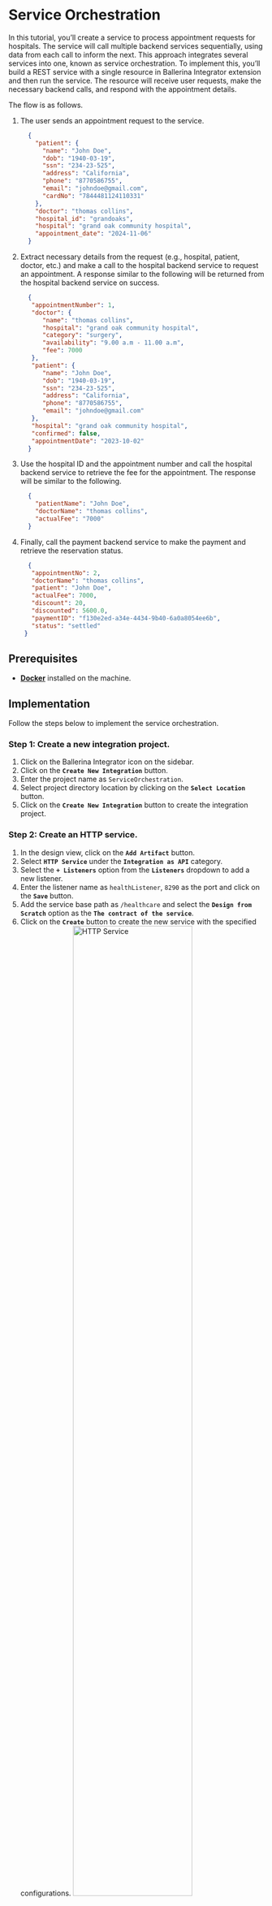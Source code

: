 # Service Orchestration

In this tutorial, you’ll create a service to process appointment requests for hospitals. The service will call multiple backend services sequentially, using data from each call to inform the next. This approach integrates several services into one, known as service orchestration.
To implement this, you’ll build a REST service with a single resource in Ballerina Integrator extension and then run the service. The resource will receive user requests, make the necessary backend calls, and respond with the appointment details.

The flow is as follows.

1. The user sends an appointment request to the service.
    ```json
      {
        "patient": {
          "name": "John Doe",
          "dob": "1940-03-19",
          "ssn": "234-23-525",
          "address": "California",
          "phone": "8770586755",
          "email": "johndoe@gmail.com",
          "cardNo": "7844481124110331"
        },
        "doctor": "thomas collins",
        "hospital_id": "grandoaks",
        "hospital": "grand oak community hospital",
        "appointment_date": "2024-11-06"
      }
    ```
2. Extract necessary details from the request (e.g., hospital, patient, doctor, etc.) and make a call to the hospital backend service to request an appointment. A response similar to the following will be returned from the hospital backend service on success. 
    ```json
      {
       "appointmentNumber": 1,
       "doctor": {
          "name": "thomas collins",
          "hospital": "grand oak community hospital",
          "category": "surgery",
          "availability": "9.00 a.m - 11.00 a.m",
          "fee": 7000
       },
       "patient": {
          "name": "John Doe",
          "dob": "1940-03-19",
          "ssn": "234-23-525",
          "address": "California",
          "phone": "8770586755",
          "email": "johndoe@gmail.com"
       },
       "hospital": "grand oak community hospital",
       "confirmed": false,
       "appointmentDate": "2023-10-02"
      }
    ```
3. Use the hospital ID and the appointment number and call the hospital backend service to retrieve the fee for the appointment. The response will be similar to the following.
    ```json
      {
        "patientName": "John Doe",
        "doctorName": "thomas collins",
        "actualFee": "7000"
      }
    ```
4. Finally, call the payment backend service to make the payment and retrieve the reservation status.
   ```json
     {
      "appointmentNo": 2,
      "doctorName": "thomas collins",
      "patient": "John Doe",
      "actualFee": 7000,
      "discount": 20,
      "discounted": 5600.0,
      "paymentID": "f130e2ed-a34e-4434-9b40-6a0a8054ee6b",
      "status": "settled"
    }
   ```

## Prerequisites
- **[Docker](https://docs.docker.com/engine/install/)** installed on the machine.

## Implementation
Follow the steps below to implement the service orchestration.

### Step 1: Create a new integration project.
1. Click on the Ballerina Integrator icon on the sidebar.
2. Click on the **`Create New Integration`** button.
3. Enter the project name as `ServiceOrchestration`.
4. Select project directory location by clicking on the **`Select Location`** button.
5. Click on the **`Create New Integration`** button to create the integration project.

### Step 2: Create an HTTP service.
1. In the design view, click on the **`Add Artifact`** button.
2. Select **`HTTP Service`** under the **`Integration as API`** category.
3. Select the **`+ Listeners`** option from the **`Listeners`** dropdown to add a new listener.
4. Enter the listener name as `healthListener`, `8290` as the port and click on the **`Save`** button.
5. Add the service base path as `/healthcare` and select the **`Design from Scratch`** option as the **`The contract of the service`**.
6. Click on the **`Create`** button to create the new service with the specified configurations.
<a href="{{base_path}}/assets/img/service-orchestration/create-service.png"><img src="{{base_path}}/assets/img/service-orchestration/create-service.png" alt="HTTP Service" width="70%"></a>

### Step 3: Define types
1. Click on the **`Add Artifacts`** button and select **`Type`** in the **`Other Artifacts`** section.
    <a href="{{base_path}}/assets/img/service-orchestration/add-type.gif"><img src="{{base_path}}/assets/img/service-orchestration/add-type.gif" alt="Add Type" width="70%"></a>
2. Click on **`+ Add Type`** to add a new type
 Generate record types corresponding to the response from the hospital backend service by providing a sample of the expected JSON payload. The values are given below.
    
    |Type| Name               | Sample JSON value                                                                                                                                                                                                                                                                                             | Make Separate Record Definition |
    |--|--------------------|---------------------------------------------------------------------------------------------------------------------------------------------------------------------------------------------------------------------------------------------------------------------------------------------------------------|------------------------|
    |Record| ReservationRequest | ```{"patient":{"name":"John Doe","dob":"1940-03-19","ssn":"234-23-525","address":"California","phone":"8770586755","email":"johndoe@gmail.com","cardNo":"7844481124110331"},"doctor":"thomas collins","hospital_id":"grandoaks","hospital":"grand oak community hospital","appointment_date":"2024-11-06"}``` | ☑️                     |
    |Record| ReservationStatus  | ```{"appointmentNo":1, "doctorName":"thomas collins", "patient":"John Doe", "actualFee":7000.0, "discount":20, "discounted":5600.0, "paymentID":"e560ea82-1c42-4972-a471-af5c1ad4995f", "status":"settled"}```                                                                                                | ☑️                     |
    |Record| Appointment        | ```{"appointmentNumber":12345,"doctor":{"name":"Dr. Alice Carter","hospital":"Green Valley Hospital","category":"Cardiology","availability":"Mon-Fri, 9 AM - 5 PM","fee":200},"patientName":"Emma Johnson","hospital":"Green Valley Hospital","confirmed":true,"appointmentDate":"2024-11-20T10:00:00"}```    | ☑️                     |
    |Record| Fee                | ```{"patientName":"Emma Johnson","doctorName":"Dr. Alice Carter","actualFee":"150.00"}```                                                                                                                                                                                                                     |                        |
     
3. The final types will look like the following.    
    <a href="{{base_path}}/assets/img/service-orchestration/types.png"><img src="{{base_path}}/assets/img/service-orchestration/types.png" alt="Types" width="70%"></a>

### Step 4: Add connections
1. Navigate to design view and click on the **`Add Artifacts`** button and select **`Connection`** in the **`Other Artifacts`** section.
2. Search and select the **`HTTP Client`** connector.
3. Enter the connector name as `hospitalEp`, URL as `http://localhost:9090` and click on the **`Save`** button.
<a href="{{base_path}}/assets/img/service-orchestration/add-connector.gif"><img src="{{base_path}}/assets/img/service-orchestration/add-connector.gif" alt="Add Connector" width="70%"></a>
4. Add another connector for the payment backend service with the URL `http://localhost:9090/healthcare/payments` and the name `paymentEp`.    
<a href="{{base_path}}/assets/img/service-orchestration/connectors.png"><img src="{{base_path}}/assets/img/service-orchestration/connectors.png" alt="Connectors" width="70%"></a>

???+ info "HTTP Connector"
    To learn more about HTTP client, see [Ballerina HTTP Client](https://ballerina.io/learn/by-example/http-client-send-request-receive-response/).
    See supported client configurations in the [HTTP Client Configurations](https://central.ballerina.io/ballerina/http/2.12.2#ClientConfiguration).

### Step 5: Design the resource
1. The service will have a default resource named `greeting` with the **`GET`** method. Click on three dots appear in front of the `/healthCare` service resource and select **`Edit`** from menu.
2. Change the resource HTTP method to **`POST`**.
3. Change the resource name as `categories/[string category]/reserve`.
4. Add a payload parameter named `reservation` to the resource of type `ReservationRequest`.
5. Change the 201 response return type to `ReservationStatus`.
6. Add a new response of type **`HttpNotFound`** under the responses.   
<a href="{{base_path}}/assets/img/service-orchestration/resource.gif"><img src="{{base_path}}/assets/img/service-orchestration/resource.gif" alt="Resource" width="70%"></a>
7. Click on the **`Save`** button to save the resource.   
   <a href="{{base_path}}/assets/img/service-orchestration/resource-edit.png"><img src="{{base_path}}/assets/img/service-orchestration/resource-edit.png" alt="Resource" width="70%"></a>

### Step 6: Make the appointment request
1. Click on the `categories/[string category]/reserve` resource to navigate to the resource implementation designer view.
2. Delete the default `Return` action from the resource.
3. Hover to the arrow after start and click the ➕ button to add a new action to the resource.
4. Select **`Declare Variable`** from the node panel on the left. This variable will be used to store the request payload for the hospital service.
5. Change the variable name to `hospitalRequest`, type as `json` and expression as below.
    ```ballerina
         {
         patient:{
             name: reservation.patient.name,
             dob: reservation.patient.dob,
             ssn: reservation.patient.ssn,
             address: reservation.patient.address,
             phone: reservation.patient.phone,
             email: reservation.patient.email
          },
         doctor: reservation.doctor,
         hospital: reservation.hospital,
         appointment_date: reservation.appointment_date
        }
    ```
6. Click on the **`Save`** button to add the variable.   
<a href="{{base_path}}/assets/img/service-orchestration/variable.png"><img src="{{base_path}}/assets/img/service-orchestration/variable.png" alt="Variable" width="70%"></a>
7. Click ➕ sign and select **`hospitalServicesEp`** connector from the node panel and select **`post`** from the dropdown. Then, fill in the required fields with the values given below and click **`Save`**.

      |Field| Value                                                                     |
      |---|---------------------------------------------------------------------------|
      |Variable Name| `appointment`                                                             |
      |Variable Type| `Appointment`                                                             |
      |Resource Path| ``` string `/${reservation.hospital_id}/categories/${category}/reserve` ``` |
      |message| `hospitalRequest`                                                         |

8. The connector action will look like the following.   
<a href="{{base_path}}/assets/img/service-orchestration/post-request.png"><img src="{{base_path}}/assets/img/service-orchestration/post-request.png" alt="Hospital Service Request" width="70%"></a>   

### Step 7: Get the fee 
1. Declare an **`int`**  variable named `appointmentNumber` with expression `appointment.appointmentNumber` after the hospital service request.  
<a href="{{base_path}}/assets/img/service-orchestration/appointment.png"><img src="{{base_path}}/assets/img/service-orchestration/appointment.png" alt="Appointment Number" width="70%"></a>   
2. Let's add another connector invocation to get the fee for the appointment. Click on the ➕ sign and select **`hospitalServicesEp`** connector from the node panel.  
3. Select **`get`** from the dropdown. Then, fill in the required fields with the values given below and click **`Save`**.

    |Field| Value                                                                                         |
    |---|-----------------------------------------------------------------------------------------------|
    |Variable Name| `fee`                                                                                         |
    |Variable Type| `Fee`                                                                                         |
    |Resource Path| ``` string `/${reservation.hospital_id}/categories/appointments/${appointmentNumber}/fee` ``` |

    <a href="{{base_path}}/assets/img/service-orchestration/fee.png"><img src="{{base_path}}/assets/img/service-orchestration/fee.png" alt="Hospital Service Request" width="70%"></a>

### Step 8: Make the payment
1. Declare a **`decimal`** type variable named `actualFee` with expression `check decimal:fromString(fee.actualFee)` after the fee request. 
2. Create another new to prepare the payment request. Click on the ➕ sign and select **`Declare Variable`** from the node panel. Add a variable named `paymentRequest` with the type **`json`** and expression as below.
   ```ballerina
   {
     appointmentNumber: appointmentNumber,
     doctor: appointment.doctor.toJson(),
     patient: check hospitalRequest.patient,
     fee: actualFee,
     confirmed: false,
     card_number: reservation.patient.cardNo
    }
   ```
   <a href="{{base_path}}/assets/img/service-orchestration/payment-request.png"><img src="{{base_path}}/assets/img/service-orchestration/payment-request.png" alt="Payment Request" width="70%"></a>  
3. Let's add another connector action to make the payment. Click on the ➕ sign and select **`paymentEP`** connector from the node panel. Select **`post`** from the dropdown.   
<a href="{{base_path}}/assets/img/service-orchestration/payment.png"><img src="{{base_path}}/assets/img/service-orchestration/payment.png" alt="Payment" width="70%"></a>
4. Then, fill in the required fields with the values given below and click **`Save`**.

    |Field| Value            |
    |---|------------------|
    |Variable Name| `status`         |
    |Variable Type| `ReservationStatus`        |
    |Resource Path| `"/"` |
    |message| `paymentRequest` |

5. Click on the ➕ sign and select **`Return`** from the node panel. Add the `status` variable to the return node.
6. The final integration will look like the following.   
<a href="{{base_path}}/assets/img/service-orchestration/final.png"><img src="{{base_path}}/assets/img/service-orchestration/final.png" alt="Return" width="70%"></a>

### Step 9: Run the service
1. Click on the **`Run`** button to start the service.
2. Start the backend service by executing the following command in a terminal.
    ```bash
    docker run --name hospital-backend -p 9090:9090 -d anuruddhal/kola-hospital-backend
    ```
3. Click on the **`Run`**  on the run button (▶️) in the top right corner to run the service.
4. The service will start and the service will be available at `http://localhost:8290/healthcare/categories/[category]/reserve`.
5. Click on the **`Try it`** button to open the embedded HTTP client.
6. Replace the **`{category}`** with `surgery` in the resource path and enter the following JSON payload in the request body and click on the ▶️ button to send the request.
    ```json
        {
          "patient": {
            "name": "John Doe",
            "dob": "1940-03-19",
            "ssn": "234-23-525",
            "address": "California",
            "phone": "8770586755",
            "email": "johndoe@gmail.com",
            "cardNo": "7844481124110331"
          },
          "doctor": "thomas collins",
          "hospital_id": "grandoak",
          "hospital": "grand oak community hospital",
          "appointment_date": "2023-10-02"
        }
    ```
7. The response will be similar to the following.
   ```json
    {
	 "appointmentNo": 1,
	 "doctorName": "thomas collins",
	 "patient": "John Doe",
	 "actualFee": 7000,
	 "discount": 20,
	 "discounted": 5600,
	 "paymentID": "b219c4ad-5365-4a22-ae35-048bb8e570e7",
	 "status": "settled"
    }
   ```
<a href="{{base_path}}/assets/img/service-orchestration/try-it.png"><img src="{{base_path}}/assets/img/service-orchestration/try-it.png" alt="Try it" width="70%"></a>   
8. You can also test the service using the curl command.
   ```bash
    curl -X POST "http://localhost:8290/healthcare/categories/surgery/reserve" \
    -H "Content-Type: application/json" \
    -d '{
      "patient": {
        "name": "John Doe",
        "dob": "1940-03-19",
        "ssn": "234-23-525",
        "address": "California",
        "phone": "8770586755",
        "email": "johndoe@gmail.com",
        "cardNo": "7844481124110331"
      },
      "doctor": "thomas collins",
      "hospital_id": "grandoak",
      "hospital": "grand oak community hospital",
      "appointment_date": "2023-10-02"
    }'
   ```   

### Step 10: Stop the integration
1. Click on the **`Stop`** button to stop the integration or press `shift` + `F5`.
2. Stop the hospital backend server by running the following command:
   ```bash
   docker stop hospital-backend
   ```
  